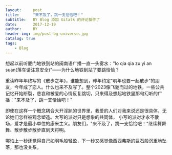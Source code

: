 ```yaml
---
layout:     post
title:      "来不及了，跳一支恰恰吧！"
subtitle:   BY Blog 添加 Gitalk 的评论插件了
date:       2017-12-19
author:     BY
header-img: img/post-bg-universe.jpg
catalog: true
tags:
    - Blog
---
```



想起以前听厦门地铁到站的闽南语广播一直一头雾水："lo qia qia zu yi an suan(落车请注意安全)"——为什么地铁到站了要跳恰恰？

重读昨年年终写的《散步之年》，谁能想到，昨年约定"明年也要一起散步"的朋友，今年成了恋人。什么也来不及写了。整个2023像飞驰而过的地铁，一些公共记忆开始断裂，悲哀和被爱的心情反复跳切，只来得及想起地铁里那句幻听的广播："来不及了，跳一支恰恰吧！"

即使在这样一个概念耦合大开淫趴的世界里，我爱的人们对我来说还是很具体，无论她们怎样被观念塑造。大写的派对只是想象的共同体， 小写的派对才永不散场，爱才是最小单位的康米主义。朋友们，"来不及了，跳一支恰恰吧！"继续舞舞舞、散步散步散步直到天将明。

哪怕上一秒还觉得自己如羽毛般轻盈，下一秒又感觉像西西弗斯的巨石般沉重地坠落，那也没关系。
